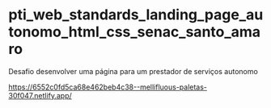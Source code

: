 # pti_web_standards_landing_page_autonomo_html_css_senac_santo_amaro
Desafio desenvolver uma página para um prestador de serviços autonomo<br>

https://6552c0fd5ca68e462beb4c38--mellifluous-paletas-30f047.netlify.app/

